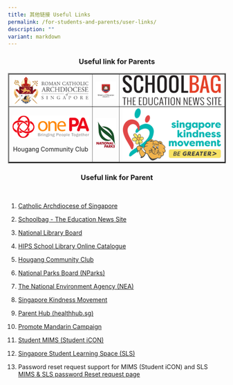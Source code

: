 ```yaml
---
title: 其他链接 Useful Links
permalink: /for-students-and-parents/user-links/
description: ""
variant: markdown
---
```

### <center>Useful link for Parents</center>


 <style>
        table {
            width: 100%;
            text-align: center;
        }
        table img {
            display: block;
            margin: 0 auto;
            max-width: 100%;
            height: auto;
        }
    </style>
<table border="2"> <tbody>
<tr> <td> <a target="_blank" href="https://www.catholic.sg/#"> <img src="/images/Useful%20Link/Archdiocese_coat_of_arms_tight_crop_280.png"></a></td> <td> <a target="_blank" href="https://www.moe.gov.sg"> <img src="/images/Useful%20Link/MOE_logo.png"> </a> </td> <td> <a target="_blank" href="https://www.schoolbag.edu.sg/"> <img src="/images/Useful%20Link/School_Bag.png"></a></td></tr>
<tr> <td> <a target="_blank" href="https://www.onepa.gov.sg/cc/hougang-cc/"> <img src="/images/Useful%20Link/PA.png"></a><br>Hougang Community Club<br></td> <td> <a target="_blank" href="https://www.nea.gov.sg/"> <img src="/images/Useful%20Link/National_Parks_Board_Logo.png"> </a> </td> <td> <a target="_blank" href="https://www.kindness.sg/"> <img src="/images/Useful%20Link/Singapore_kindness_movement.png"></a></td> </tr> </tbody></table> 






### <center>Useful link for Parent</center> 



	
<br>

1.   <p><a target="_blank" href="https://www.catholic.sg/#">Catholic Archdiocese of Singapore</a></p><p></p>
2. <p><a target="_blank" href="https://www.schoolbag.edu.sg/">Schoolbag - The Education News Site</a></p>
3. <p><a target="_blank" href="https://www.nlb.gov.sg/main/home">National Library Board</a></p>
4. <p><a target="_blank" href="https://schoolibrary.moe.edu.sg/holyinnocentspri">HIPS School Library Online Catalogue</a></p>
5. <p><a target="_blank" href="https://www.onepa.gov.sg/cc/hougang-cc/">Hougang Community Club</a></p>
6. <p><a target="_blank" href="https://www.nparks.gov.sg/">National Parks Board (NParks)</a></p>
7. <p><a target="_blank" href="https://www.nea.gov.sg/">The National Environment Agency (NEA)</a></p>
8. <p><a target="_blank" href="https://www.kindness.sg/">Singapore Kindness Movement</a></p>
9. <p><a target="_blank" href="https://www.healthhub.sg/programmes/183/parent-hub">Parent Hub (healthhub.sg)</a></p>
10. <p><a target="_blank" href="https://www.languagecouncils.sg/mandarin/en">Promote Mandarin Campaign</a></p>
11. <p><a target="_blank" href="https://workspace.google.com/dashboard">Student MIMS (Student iCON)</a></p>
12. <p><a target="_blank" href="https://vle.learning.moe.edu.sg/login">Singapore Student Learning Space (SLS)</a></p>
13.  Password reset request support for MIMS (Student iCON) and SLS 
			 <br> <a target="_blank" href="https://go.gov.sg/hips-student-icon-reset">MIMS &amp; SLS password Reset request page</a>